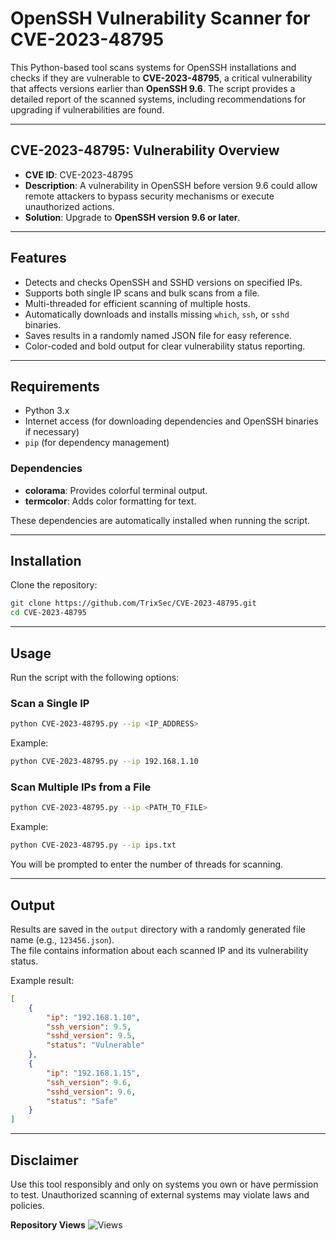 # OpenSSH Vulnerability Scanner for CVE-2023-48795

This Python-based tool scans systems for OpenSSH installations and checks if they are vulnerable to **CVE-2023-48795**, a critical vulnerability that affects versions earlier than **OpenSSH 9.6**. The script provides a detailed report of the scanned systems, including recommendations for upgrading if vulnerabilities are found.

---

## CVE-2023-48795: Vulnerability Overview

- **CVE ID**: CVE-2023-48795
- **Description**: A vulnerability in OpenSSH before version 9.6 could allow remote attackers to bypass security mechanisms or execute unauthorized actions.  
- **Solution**: Upgrade to **OpenSSH version 9.6 or later**.

---

## Features

- Detects and checks OpenSSH and SSHD versions on specified IPs.
- Supports both single IP scans and bulk scans from a file.
- Multi-threaded for efficient scanning of multiple hosts.
- Automatically downloads and installs missing `which`, `ssh`, or `sshd` binaries.
- Saves results in a randomly named JSON file for easy reference.
- Color-coded and bold output for clear vulnerability status reporting.

---

## Requirements

- Python 3.x
- Internet access (for downloading dependencies and OpenSSH binaries if necessary)
- `pip` (for dependency management)

### Dependencies

- **colorama**: Provides colorful terminal output.
- **termcolor**: Adds color formatting for text.

These dependencies are automatically installed when running the script.

---

## Installation

Clone the repository:

```bash
git clone https://github.com/TrixSec/CVE-2023-48795.git
cd CVE-2023-48795
```

---

## Usage

Run the script with the following options:

### Scan a Single IP

```bash
python CVE-2023-48795.py --ip <IP_ADDRESS>
```

Example:
```bash
python CVE-2023-48795.py --ip 192.168.1.10
```

### Scan Multiple IPs from a File

```bash
python CVE-2023-48795.py --ip <PATH_TO_FILE>
```

Example:
```bash
python CVE-2023-48795.py --ip ips.txt
```

You will be prompted to enter the number of threads for scanning.

---

## Output

Results are saved in the `output` directory with a randomly generated file name (e.g., `123456.json`).  
The file contains information about each scanned IP and its vulnerability status.

Example result:

```json
[
    {
        "ip": "192.168.1.10",
        "ssh_version": 9.5,
        "sshd_version": 9.5,
        "status": "Vulnerable"
    },
    {
        "ip": "192.168.1.15",
        "ssh_version": 9.6,
        "sshd_version": 9.6,
        "status": "Safe"
    }
]
```

---

## Disclaimer

Use this tool responsibly and only on systems you own or have permission to test. Unauthorized scanning of external systems may violate laws and policies.


**Repository Views** ![Views](https://profile-counter.glitch.me/CVE-2023-48795/count.svg) 
